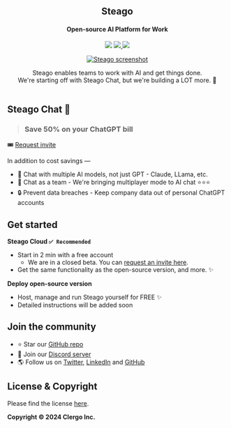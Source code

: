 <h2 align="center">Steago</h2>
<h4 align="center">Open-source AI Platform for Work</h4>
<p align="center">
<img src="https://img.shields.io/github/stars/steagoai/steago" />
<a href="https://x.com/SteagoAI" target="_blank">
  <img src="https://img.shields.io/twitter/follow/SteagoAI" />
</a>
<a href="https://x.com/intent/post?text=If%20you%20use%20ChatGPT%20for%20Teams%2C%20check%20out%20%40SteagoAI%20Chat.%0A%0A%E2%9C%85%20Use%20ChatGPT%2050%25%20cheaper%0A%E2%9C%85%20Multiplayer%20mode%20%E2%9C%A8%0A%E2%9C%85%20Also%20use%20other%20AI%20models%20-%20Claude%2C%20Llama%2C%20etc.%0A%E2%9C%85%20Open-source%0A%E2%9C%85%20Run%20on%20your%20server%20%26%20keep%20company%20data%20private%0A%0A%23ChatGPT%20%23AI%20%23opensource%20%23SaaS%20%0A&url=github.com%2Fsteagoai%2Fsteago"><img src="https://img.shields.io/badge/Tweet-ffffff?logo=X&style=social" /></a>
</p>

<p align="center">
  <a href="https://forms.gle/V3QuGZ8oz8XxfvyD9">
    <picture>
      <source media="(prefers-color-scheme: dark)" srcset="https://pub-7f125aa962f946e59ad09e268c078390.r2.dev/steago-gh-header-dark.png">
      <source media="(prefers-color-scheme: light)" srcset="https://pub-7f125aa962f946e59ad09e268c078390.r2.dev/steago-gh-header.png?">
      <img src="https://pub-7f125aa962f946e59ad09e268c078390.r2.dev/steago-gh-header.png?" alt="Steago screenshot" />
    </picture>
  </a>
</p>

<p align="center">
Steago enables teams to work with AI and get things done.
<br/>
We're starting off with Steago Chat, but we're building a LOT more. 🚀
<br/><br/>
</p>

## Steago Chat 💬

> ### Save 50% on your ChatGPT bill

🎟️ [Request invite](https://forms.gle/V3QuGZ8oz8XxfvyD9)

In addition to cost savings &mdash;

- 🤖 Chat with multiple AI models, not just GPT - Claude, LLama, etc.
- 👫 Chat as a team - We're bringing multiplayer mode to AI chat ⭐️⭐️⭐️
- 🔒 Prevent data breaches - Keep company data out of personal ChatGPT accounts

## Get started

**Steago Cloud `✅ Recommended`**

- Start in 2 min with a free account
  - We are in a closed beta. You can [request an invite here](https://forms.gle/V3QuGZ8oz8XxfvyD9).
- Get the same functionality as the open-source version, and more. ✨

**Deploy open-source version**

- Host, manage and run Steago yourself for FREE ✨
- Detailed instructions will be added soon

## Join the community

- ⭐️ Star our [GitHub repo](https://github.com/steagoai/steago)
- 💬 Join our [Discord server](https://discord.gg/2BqQJrJjpG)
- 🌎 Follow us on [Twitter](https://x.com/SteagoAI), [LinkedIn](https://www.linkedin.com/company/steago) and [GitHub](https://github.com/steagoai)

## License & Copyright

Please find the license [here](/LICENSE).

**Copyright &copy; 2024 Clergo Inc.**
